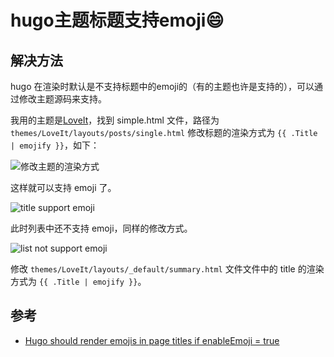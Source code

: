 # hugo主题标题支持emoji:smile:


## 解决方法

hugo 在渲染时默认是不支持标题中的emoji的（有的主题也许是支持的），可以通过修改主题源码来支持。

我用的主题是[LoveIt](https://github.com/dillonzq/LoveIt)，找到 simple.html 文件，路径为 `themes/LoveIt/layouts/posts/single.html`
修改标题的渲染方式为 `{{ .Title | emojify }}`，如下：

![修改主题的渲染方式](https://cdn.xiaobinqt.cn/xiaobinqt.io/20220321/685a911f54f045568fa3791ee8c368a9.png?imageView2/0/interlace/1/q/50|imageslim ' ')

这样就可以支持 emoji 了。

![title support emoji](https://cdn.xiaobinqt.cn/xiaobinqt.io/20220321/a19ba2a3551f48dd89d1ab497bdba623.png?imageView2/0/interlace/1/q/50|imageslim ' ')

此时列表中还不支持 emoji，同样的修改方式。

![list not support emoji](https://cdn.xiaobinqt.cn/xiaobinqt.io/20220321/daf40dd155ae42df9e1d52c448057582.png?imageView2/0/interlace/1/q/50|imageslim ' ')

修改 `themes/LoveIt/layouts/_default/summary.html` 文件文件中的 title 的渲染方式为 `{{ .Title | emojify }}`。


## 参考
+ [Hugo should render emojis in page titles if enableEmoji = true](https://github.com/gohugoio/hugo/issues/7171)
